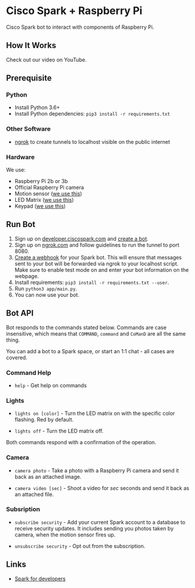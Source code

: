 # Cisco Spark + Raspberry Pi

Cisco Spark bot to interact with components of Raspberry Pi.

## How It Works

Check out our video on YouTube.

## Prerequisite

### Python

* Install Python 3.6+
* Install Python dependencies: ```pip3 install -r requirements.txt```

### Other Software

* [ngrok](https://ngrok.com/download) to create tunnels to localhost visible on the public internet

### Hardware

We use:

* Raspberry Pi 2b or 3b
* Official Raspberry Pi camera
* Motion sensor ([we use this](https://www.amazon.co.uk/gp/product/B00NFXBPU8/))
* LED Matrix ([we use this](https://www.amazon.co.uk/gp/product/B0714FVF3R/))
* Keypad ([we use this](https://www.amazon.co.uk/gp/product/B00UB32C7U/))

## Run Bot

1. Sign up on [developer.ciscospark.com](https://developer.ciscospark.com) and [create a bot](https://developer.ciscospark.com/add-bot.html).
2. Sign up on [ngrok.com](https://ngrok.com) and follow guidelines to run the tunnel to port 8080.
3. [Create a webhook](https://developer.ciscospark.com/endpoint-webhooks-post.html) for your Spark bot. This will ensure that messages sent to your bot will be forwarded via ngrok to your localhost script. Make sure to enable test mode on and enter your bot information on the webpage.
4. Install requirements: ```pip3 install -r requirements.txt --user```.
5. Run ```python3 app/main.py```.
6. You can now use your bot.

## Bot API

Bot responds to the commands stated below. Commands are case insensitive, which means that ```COMMAND```, ```command``` and ```CoManD``` are all the same thing. 

You can add a bot to a Spark space, or start an 1:1 chat - all cases are covered.

### Command Help

* ```help``` - Get help on commands 

### Lights

* ```lights on [color]``` - Turn the LED matrix on with the specific color flashing. Red by default. 

* ```lights off``` - Turn the LED matrix off.

Both commands respond with a confirmation of the operation.

### Camera

* ```camera photo``` - Take a photo with a Raspberry Pi  camera and send it back as an attached image.

* ```camera video [sec]``` - Shoot a video for *sec* seconds and send it back as an attached file.

### Subsription

* ```subscribe security``` - Add your current Spark account to a database to receive security updates. It includes sending you photos taken by camera, when the motion sensor fires up.

* ```unsubscribe security``` - Opt out from the subscription.

## Links

* [Spark for developers](https://developer.ciscospark.com)
